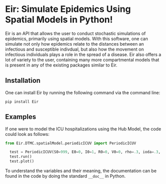 # Eir: Simulate Epidemics Using Spatial Models in Python!

Eir is an API that allows the user to conduct stochastic simulations of epidemics, primarily using spatial models. With this software, one can simulate not only how epidemics relate to the distances between an infectious and susceptible indivdual, but also how the movement on infectious individuals plays a role in the spread of a disease. Eir also offers a lot of variety to the user, containing many more compartmental models that is present in any of the existing packages similar to Eir. 

## Installation

One can install Eir by running the following command via the command line:

```pip install Eir ```

## Examples

If one were to model the ICU hospitalizations using the Hub Model, the code could look as follows:

```python
from Eir.DTMC.spatialModel.periodicICUV import PeriodicICUV

  test = PeriodicICUV(S0=999, E0=0, I0=1, R0=0, V0=0, rho=.3, ioda=.3, gamma=.25, mu=0.007, omega=.14, phi = .42, chi=.15, kappa=.05, eta=.02, spread_r=2, sigma_r=.25, move_R=4, sigma_R=.75, side=33, days=31)       
  test.run()
  test.plot()
```

To understand the variables and their meaning, the documentation can be found in the code by doing the standard ```__doc__``` in Python. 


